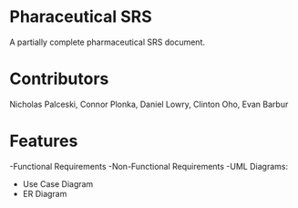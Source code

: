 # Pharaceutical SRS
A partially complete pharmaceutical SRS document.

# Contributors
Nicholas Palceski, 
Connor Plonka, 
Daniel Lowry, 
Clinton Oho, 
Evan Barbur

# Features
-Functional Requirements
-Non-Functional Requirements
-UML Diagrams:
 - Use Case Diagram
 - ER Diagram
